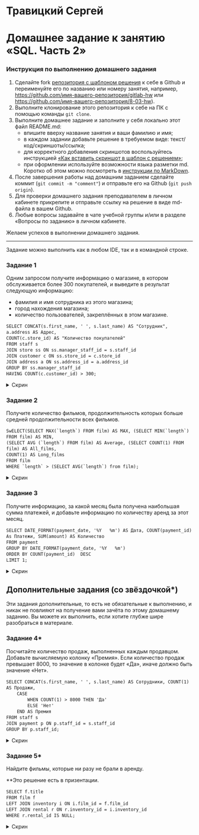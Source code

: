 # Травицкий Сергей
# Домашнее задание к занятию «SQL. Часть 2»

### Инструкция по выполнению домашнего задания

1. Сделайте fork [репозитория c шаблоном решения](https://github.com/netology-code/sys-pattern-homework) к себе в Github и переименуйте его по названию или номеру занятия, например, https://github.com/имя-вашего-репозитория/gitlab-hw или https://github.com/имя-вашего-репозитория/8-03-hw).
2. Выполните клонирование этого репозитория к себе на ПК с помощью команды `git clone`.
3. Выполните домашнее задание и заполните у себя локально этот файл README.md:
   - впишите вверху название занятия и ваши фамилию и имя;
   - в каждом задании добавьте решение в требуемом виде: текст/код/скриншоты/ссылка;
   - для корректного добавления скриншотов воспользуйтесь инструкцией [«Как вставить скриншот в шаблон с решением»](https://github.com/netology-code/sys-pattern-homework/blob/main/screen-instruction.md);
   - при оформлении используйте возможности языка разметки md. Коротко об этом можно посмотреть в [инструкции по MarkDown](https://github.com/netology-code/sys-pattern-homework/blob/main/md-instruction.md).
4. После завершения работы над домашним заданием сделайте коммит (`git commit -m "comment"`) и отправьте его на Github (`git push origin`).
5. Для проверки домашнего задания преподавателем в личном кабинете прикрепите и отправьте ссылку на решение в виде md-файла в вашем Github.
6. Любые вопросы задавайте в чате учебной группы и/или в разделе «Вопросы по заданию» в личном кабинете.

Желаем успехов в выполнении домашнего задания.

---

Задание можно выполнить как в любом IDE, так и в командной строке.

### Задание 1

Одним запросом получите информацию о магазине, в котором обслуживается более 300 покупателей, и выведите в результат следующую информацию: 
- фамилия и имя сотрудника из этого магазина;
- город нахождения магазина;
- количество пользователей, закреплённых в этом магазине.

```
SELECT CONCAT(s.first_name, ' ', s.last_name) AS "Сотрудник", a.address AS Адрес, 
COUNT(c.store_id) AS "Количество покупателей"
FROM staff s
JOIN store ss ON ss.manager_staff_id = s.staff_id 
JOIN customer c ON ss.store_id = c.store_id 
JOIN address a ON ss.address_id = a.address_id 
GROUP BY ss.manager_staff_id 
HAVING COUNT(c.customer_id) > 300;
```
<details>
<summary>Скрин</summary>  

![img](https://github.com/travickiy67/sql-part2/blob/main/img/img1.1.png)  

</details>

### Задание 2

Получите количество фильмов, продолжительность которых больше средней продолжительности всех фильмов.

```
SwELECT(SELECT MAX(`length`) FROM film) AS MAX, (SELECT MIN(`length`) FROM film) AS MIN,
(SELECT AVG (`length`) FROM film) AS Average, (SELECT COUNT(1) FROM film) AS All_films, 
COUNT(1) AS Long_films
FROM film
WHERE `length` > (SELECT AVG(`length`) from film);
```

<details>
<summary>Скрин</summary>  

![img](https://github.com/travickiy67/sql-part2/blob/main/img/img2.1.png)  

</details>

### Задание 3

Получите информацию, за какой месяц была получена наибольшая сумма платежей, и добавьте информацию по количеству аренд за этот месяц.

```
SELECT DATE_FORMAT(payment_date, '%Y   %m') AS Дата, COUNT(payment_id) As Платежи, SUM(amount) AS Количество
FROM payment
GROUP BY DATE_FORMAT(payment_date, '%Y   %m')
ORDER BY COUNT(payment_id)  DESC
LIMIT 1;

```
<details>
<summary>Скрин</summary>  

![img](https://github.com/travickiy67/sql-part2/blob/main/img/img3.1.png)  

</details>


## Дополнительные задания (со звёздочкой*)
Эти задания дополнительные, то есть не обязательные к выполнению, и никак не повлияют на получение вами зачёта по этому домашнему заданию. Вы можете их выполнить, если хотите глубже шире разобраться в материале.

### Задание 4*

Посчитайте количество продаж, выполненных каждым продавцом. Добавьте вычисляемую колонку «Премия». Если количество продаж превышает 8000, то значение в колонке будет «Да», иначе должно быть значение «Нет».

```
SELECT CONCAT(s.first_name, ' ', s.last_name) AS Сотрудники, COUNT(1) AS Продажи,
	CASE
		WHEN COUNT(1) > 8000 THEN 'Да'
		ELSE 'Нет'
	END AS Премия
FROM staff s  
JOIN payment p ON p.staff_id = s.staff_id 
GROUP BY p.staff_id;
```
<details>
<summary>Скрин</summary>  

![img](https://github.com/travickiy67/sql-part2/blob/main/img/img4.1.png)  

</details>

### Задание 5*

Найдите фильмы, которые ни разу не брали в аренду.

**Это решение есть в призентации.
```
SELECT f.title
FROM film f
LEFT JOIN inventory i ON i.film_id = f.film_id
LEFT JOIN rental r ON r.inventory_id = i.inventory_id
WHERE r.rental_id IS NULL;
```
<details>
<summary>Скрин</summary>  

![img](https://github.com/travickiy67/sql-part2/blob/main/img/img5.1.png)  

</details>
